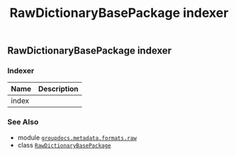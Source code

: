 ﻿---
title: RawDictionaryBasePackage indexer
second_title: GroupDocs.Metadata for Python via .NET API References
description: 
type: docs
url: /python-net/groupdocs.metadata.formats.raw/rawdictionarybasepackage/__getitem__/
is_root: false
weight: 130
---

## RawDictionaryBasePackage indexer

### Indexer
| Name | Description |
| :- | :- |
| index |  |



### See Also
* module [`groupdocs.metadata.formats.raw`](../../)
* class [`RawDictionaryBasePackage`](/metadata/python-net/groupdocs.metadata.formats.raw/rawdictionarybasepackage)
